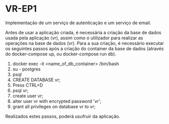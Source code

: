 # VR-EP1
Implementação de um serviço de autenticação e um serviço de email.

Antes de usar a aplicação criada, é necessária a criação da base de dados usada pela aplicação (vr), assim como o utilizador para realizar as operações na base de dados (vr).
Para a sua criação, é necessário executar os seguintes passos após a criação do container da base de dados (através do docker-compose up, ou docker-compose run db).

1. docker exec -it <name_of_db_container> /bin/bash
2. su - postgres
3. psql
4. CREATE DATABASE vr;
5. Press CTRL+D
6. psql vr;
7. create user vr;
7. alter user vr with encrypted password 'vr';
8. grant all privileges on database vr to vr;

Realizados estes passos, poderá usufruir da aplicação.
